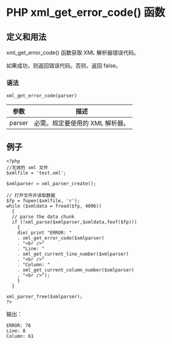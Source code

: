 # PHP xml_get_error_code() 函数



## 定义和用法

xml_get_error_code() 函数获取 XML 解析器错误代码。

如果成功，则返回错误代码。否则，返回 false。

### 语法

```
xml_get_error_code(parser)
```

| 参数 | 描述 |
| --- | --- |
| parser | 必需。规定要使用的 XML 解析器。 |

## 例子

```
<?php
//无效的 xml 文件
$xmlfile = 'test.xml';

$xmlparser = xml_parser_create();

// 打开文件并读取数据
$fp = fopen($xmlfile, 'r');
while ($xmldata = fread($fp, 4096)) 
  {
  // parse the data chunk
  if (!xml_parse($xmlparser,$xmldata,feof($fp))) 
    {
    die( print "ERROR: "
    . xml_get_error_code($xmlparser)
    . "<br />"
    . "Line: "
    . xml_get_current_line_number($xmlparser)
    . "<br />"
    . "Column: "
    . xml_get_current_column_number($xmlparser)
    . "<br />");
    }
  }

xml_parser_free($xmlparser);
?>
```

输出：

```
ERROR: 76
Line: 8
Column: 61
```



